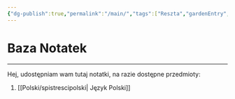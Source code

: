 ```yaml
---
{"dg-publish":true,"permalink":"/main/","tags":["Reszta","gardenEntry","gardenEntry","gardenEntry","gardenEntry","gardenEntry","gardenEntry"]}
---
```


# Baza Notatek
----
Hej, udostępniam wam tutaj notatki, na razie dostępne przedmioty:
1. [[Polski/spistrescipolski\| Język Polski]]
